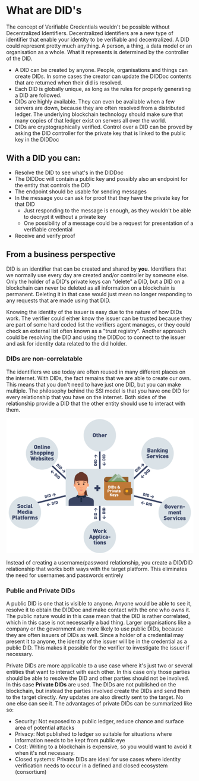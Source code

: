 # What are DID's

The concept of Verifiable Credentials wouldn't be possible without Decentralized Identifiers. Decentralized identifiers
are a new type of identifier that enable your identity to be verifiable and decentralized. A DID could represent pretty much
anything. A person, a thing, a data model or an organisation as a whole. What it represents is determined by the controller 
of the DID.

- A DID can be created by anyone. People, organisations and things can create DIDs. In some cases the creator can update the 
  DIDDoc contents that are returned when their did is resolved. 
- Each DID is globally unique, as long as the rules for properly generating a DID are followed.
- DIDs are highly available. They can even be available when a few servers are down, because they are often resolved from 
  a distributed ledger. The underlying blockchain technology should make sure that many copies of that ledger exist on servers
  all over the world.
- DIDs are cryptographically verified. Control over a DID can be proved by asking the DID controller for the private key that 
  is linked to the public key in the DIDDoc

## With a DID you can:
- Resolve the DID to see what's in the DIDDoc
- The DIDDoc will contain a public key and possibly also an endpoint for the entity that controls the DID
- The endpoint should be usable for sending messages
- In the message you can ask for proof that they have the private key for that DID
  - Just responding to the message is enough, as they wouldn't be able to decrypt it without a private key
  - One possibility of a message could be a request for presentation of a verifiable credential
- Receive and verify proof

## From a business perspective
DID is an identifier that can be created and shared by **you**. Identifiers that we normally use every day are created and/or
controller by someone else. Only the holder of a DID's private keys can "delete" a DID, but a DID on a blockchain can never 
be deleted as all information on a blockchain is permanent. Deleting it in that case would just mean no longer responding to any
requests that are made using that DID.

Knowing the identity of the issuer is easy due to the nature of how DIDs work. The verifier could either know the issuer can 
be trusted because they are part of some hard coded list the verifiers agent manages, or they could check an external list
often known as a "trust registry". Another approach could be resolving the DID and using the DIDDoc to connect to the issuer
and ask for identity data related to the did holder. 

### DIDs are non-correlatable
The identifiers we use today are often reused in many different places on the internet. With DIDs, the fact remains that we 
are able to create our own. This means that you don't need to have just one DID, but you can make multiple. The philosophy behind
the SSI model is that you have one DID for every relationship that you have on the internet. Both sides of the relationship provide
a DID that the other entity should use to interact with them.
  
![DID-relationships-model](../assets/images/DID-relationships-model.png)

Instead of creating a username/password relationship, you create a DID/DID relationship that works both ways with the target platform.
This eliminates the need for usernames and passwords entirely

### Public and Private DIDs

A public DID is one that is visible to anyone. Anyone would be able to see it, resolve it to obtain the DIDDoc and make contact
with the one who owns it. The public nature would in this case mean that the DID is rather correlated, which in this case 
is not necessarily a bad thing. Larger organisations like a company or the government are more likely to use public DIDs, because
they are often issuers of DIDs as well. Since a holder of a credential may present it to anyone, the identity of the issuer will 
be in the credential as a public DID. This makes it possible for the verifier to investigate the issuer if necessary. 

Private DIDs are more applicable to a use case where it's just two or several entities that want to interact with each other.
In this case only those parties should be able to resolve the DID and other parties should not be involved. In this case **Private DIDs** are used.
The DIDs are not published on the blockchain, but instead the parties involved create the DIDs and send them to the target directly. Any updates are 
also directly sent to the target. No one else can see it.
The advantages of private DIDs can be summarized like so:
- Security: Not exposed to a public ledger, reduce chance and surface area of potential attacks
- Privacy: Not published to ledger so suitable for situations where information needs to be kept from public eye
- Cost: Writing to a blockchain is expensive, so you would want to avoid it when it's not necessary.
- Closed systems: Private DIDs are ideal for use cases where identity verification needs to occur in a defined and closed ecosystem (consortium)